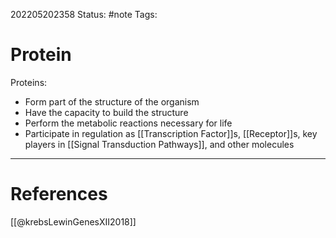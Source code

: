 202205202358
Status: #note
Tags:

# Protein
Proteins:
- Form part of the structure of the organism
- Have the capacity to build the structure
- Perform the metabolic reactions necessary for life
- Participate in regulation as [[Transcription Factor]]s, [[Receptor]]s, key players in [[Signal Transduction Pathways]], and other molecules



---
# References
[[@krebsLewinGenesXII2018]]